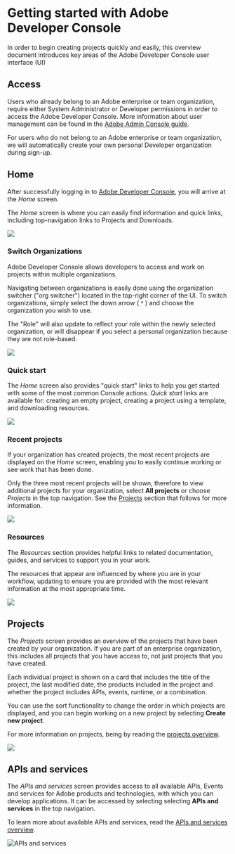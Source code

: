 # Getting started with Adobe Developer Console

In order to begin creating projects quickly and easily, this overview document introduces key areas of the Adobe Developer Console user interface (UI)

## Access

Users who already belong to an Adobe enterprise or team organization, require either System Administrator or Developer permissions in order to access the Adobe Developer Console. More information about user management can be found in the [Adobe Admin Console guide](https://helpx.adobe.com/enterprise/admin-guide.html/enterprise/using/users.ug.html).

For users who do not belong to an Adobe enterprise or team organization, we will automatically create your own personal Developer organization during sign-up. 

## Home

After successfully logging in to [Adobe Developer Console](/console), you will arrive at the _Home_ screen. 

The _Home_ screen is where you can easily find information and quick links, including top-navigation links to Projects and Downloads.

![](../images/developer-console-home.png)

### Switch Organizations

Adobe Developer Console allows developers to access and work on projects within multiple organizations.

Navigating between organizations is easily done using the organization switcher ("org switcher") located in the top-right corner of the UI. To switch organizations, simply select the down arrow ( &#709; ) and choose the organization you wish to use.

<InlineAlert slots="text"/>

The "Role" will also update to reflect your role within the newly selected organization, or will disappear if you select a personal organization because they are not role-based.

![](../images/switch-organizations.png)

### Quick start

The _Home_ screen also provides "quick start" links to help you get started with some of the most common Console actions. _Quick start_ links are available for: creating an empty project, creating a project using a template, and downloading resources.

![](../images/quick-start.png)

### Recent projects

If your organization has created projects, the most recent projects are displayed on the _Home_ screen, enabling you to easily continue working or see work that has been done.

Only the three most recent projects will be shown, therefore to view additional projects for your organization, select **All projects** or choose _Projects_ in the top navigation. See the [Projects](#projects) section that follows for more information.

![](../images/recent-projects.png)

### Resources

The _Resources_ section provides helpful links to related documentation, guides, and services to support you in your work.

The resources that appear are influenced by where you are in your workflow, updating to ensure you are provided with the most relevant information at the most appropriate time.

![](../images/resources.png)

## Projects

The _Projects_ screen provides an overview of the projects that have been created by your organization. If you are part of an enterprise organization, this includes all projects that you have access to, not just projects that you have created.

Each individual project is shown on a card that includes the title of the project, the last modified date, the products included in the project and whether the project includes APIs, events, runtime, or a combination.

You can use the sort functionality to change the order in which projects are displayed, and you can begin working on a new project by selecting **Create new project**.

For more information on projects, being by reading the [projects overview](projects/index.md).

![](../images/projects.png)

## APIs and services

The _APIs and services_ screen provides access to all available APIs, Events and services for Adobe products and technologies, with which you can develop applications. It can be accessed by selecting selecting **APIs and services** in the top navigation.

To learn more about available APIs and services, read the [APIs and services overview](apis-and-services.md).

![APIs and services](../images/apis-and-services.png)
